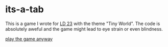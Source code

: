 # its-a-tab

This is a game I wrote for [LD 23](http://ludumdare.com/compo/ludum-dare-23/?action=preview&uid=7465) with the theme "Tiny World". 
The code is absolutely aweful and the game might lead to eye strain or even blindness.  

[play the game anyway](http://paulsonnentag.github.io/its-a-tab/)
